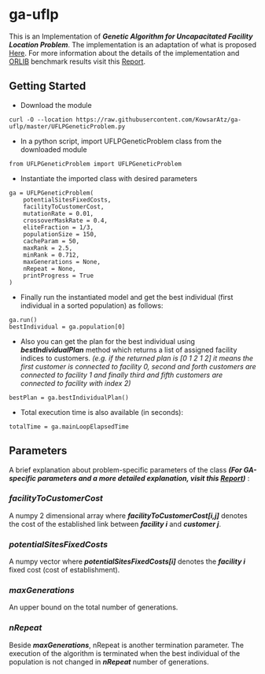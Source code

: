 # ga-uflp

This is an Implementation of _**Genetic Algorithm  for Uncapacitated Facility Location Problem**_. The implementation is an adaptation of what is proposed [Here](https://www.researchgate.net/publication/2488533_Solving_The_Simple_Plant_Location_Problem_By_Genetic_Algorithm).
For more information about the details of the implementation and [ORLIB](http://people.brunel.ac.uk/~mastjjb/jeb/orlib/uncapinfo.html) benchmark results visit this [Report](https://www.dropbox.com/s/gjujbn3a8hxv9i8/main.pdf?dl=0).

## **Getting Started**

* Download the module
```
curl -O --location https://raw.githubusercontent.com/KowsarAtz/ga-uflp/master/UFLPGeneticProblem.py
```

* In a python script, import UFLPGeneticProblem class from the downloaded module
```
from UFLPGeneticProblem import UFLPGeneticProblem
```

* Instantiate the imported class with desired parameters

```
ga = UFLPGeneticProblem(
    potentialSitesFixedCosts,
    facilityToCustomerCost,
    mutationRate = 0.01,
    crossoverMaskRate = 0.4,
    eliteFraction = 1/3,
    populationSize = 150,
    cacheParam = 50,
    maxRank = 2.5,
    minRank = 0.712,
    maxGenerations = None,
    nRepeat = None,
    printProgress = True
)
```

* Finally run the instantiated model and get the best individual (first individual in a sorted population) as follows:

```
ga.run()
bestIndividual = ga.population[0]
```

* Also you can get the plan for the best individual using ***bestIndividualPlan*** method which returns a list of assigned facility indices to customers. *(e.g. if the returned plan is [0 1 2 1 2] it means the first customer is connected to facility 0, second and forth customers are connected to facility 1 and finally third and fifth customers are connected to facility with index 2)*

```
bestPlan = ga.bestIndividualPlan()
```

* Total execution time is also available (in seconds):
```
totalTime = ga.mainLoopElapsedTime
```


## **Parameters**
A brief explanation about problem-specific parameters of the class ***(For GA-specific parameters and a more detailed explanation, visit this [Report](https://www.dropbox.com/s/gjujbn3a8hxv9i8/main.pdf?dl=0))*** :

### ***facilityToCustomerCost***
A numpy 2 dimensional array where ***facilityToCustomerCost[i,j]*** denotes the cost of the established link between ***facility i*** and ***customer j***.

### ***potentialSitesFixedCosts***
A numpy vector where ***potentialSitesFixedCosts[i]*** denotes the ***facility i*** fixed cost (cost of establishment).

### ***maxGenerations***
An upper bound on the total number of generations.
    
### ***nRepeat***
Beside ***maxGenerations***, nRepeat is another termination parameter. The execution of the algorithm is terminated when the best individual of the population is not changed in ***nRepeat*** number of generations.
